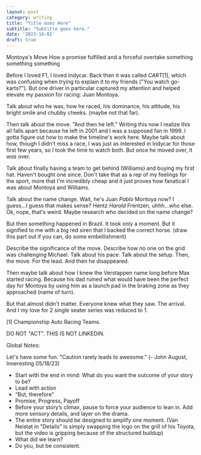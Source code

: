 ```yaml
---
layout: post
category: writing
title: "Title Goes Here"
subtitle: "Subtitle goes here."
date: '2023-10-02'
draft: true
---
```


Montoya's Move
How a promise fulfilled and a forceful overtake something something something

Before I loved F1, I loved Indycar. Back then it was called _CART_[1], which was confusing when trying to explain it to my friends ("You watch go-karts?"). But one driver in particular captured my attention and helped elevate my passion for racing: Juan Montoya.



Talk about who he was, how he raced, his dominance, his attitude, his bright smile and chubby cheeks. (maybe not that far).

Then talk about the move. "And then he left." Writing this now I realize this all falls apart because he left in 2001 and I was a supposed fan in 1999. I gotta figure out how to make the timeline's work here. Maybe talk about how, though I didn't miss a race, I was just as interested in Indycar for those first few years, so I took the time to watch both. But once he moved over, it _was_ over.

Talk about finally having a team to get behind (Williams) and buying my first hat. Haven't bought one since. Don't take that as a rep of my feelings for the sport, more that I'm incredibly cheap and it just proves how fanatical I was about Montoya and Williams.

Talk about the name change. Wait, he's Juan _Pablo_ Montoya now? I guess...I guess that makes sense? Hentz _Harold_ Frentzen, uhhh...who else. Ok, nope, that's weird. Maybe research who decided on the name change?

But then something happened in Brazil. It took only a moment. But it signified to me with a big red siren that I backed the correct horse. (draw this part out if you can, do some embellishment)

Describe the significance of the move. Describe how no one on the grid was challenging Michael. Talk about his pace. Talk about the setup. Then, the move. For the lead. And then he disappeared.

Then maybe talk about how I knew the Verstappen name long before Max started racing. Because his dad ruined what would have been the perfect day for Montoya by using him as a launch pad in the braking zone as they approached (name of turn).

But that almost didn't matter. Everyone knew what they saw. The arrival. And I my love for 2 single seater series was reduced to 1. 


[1] Championship Auto Racing Teams.


DO NOT "ACT". THIS IS NOT LINKEDIN.

Global Notes:

Let's have some fun. "Caution rarely leads to awesome." (- John August, Inneresting 05/18/23)

- Start with the end in mind: What do you want the outcome of your story to be?
- Lead with action
- “But, therefore”
- Promise, Progress, Payoff
- Before your story’s climax, pause to force your audience to lean in. Add more sensory details, and layer on the drama.
- The entire story should be designed to amplify one moment. (Van Neistat in "Details" is simply swapping the logo on the grill of his Toyota, but the video is gripping because of the structured buildup)
- What did we learn?
- Do you, but be consistent.
